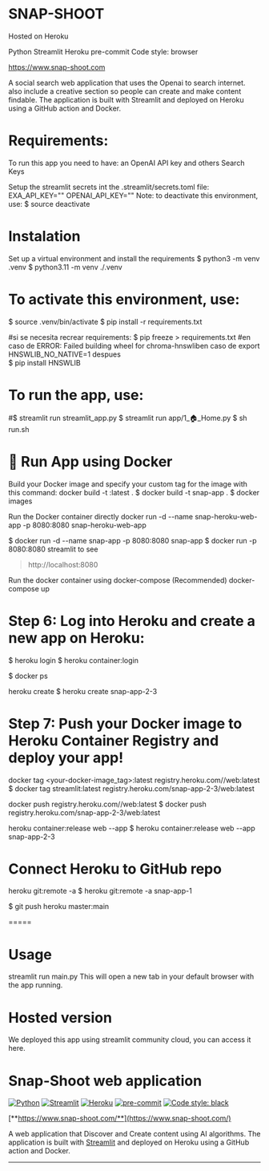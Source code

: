 # SNAP-SHOOT
Hosted on Heroku

Python Streamlit Heroku pre-commit Code style: browser

https://www.snap-shoot.com

A social search web application that uses the Openai to search internet. also include a creative section so people can create and make content findable. The application is built with Streamlit and deployed on Heroku using a GitHub action and Docker.


# Requirements:
To run this app you need to have:
an OpenAI API key and others Search Keys

Setup the streamlit secrets int the .streamlit/secrets.toml file:
EXA_API_KEY=""
OPENAI_API_KEY=""
Note: to deactivate this environment, use:
$ source deactivate



# Instalation
Set up a virtual environment and install the requirements 
$ python3 -m venv .venv
$ python3.11 -m venv ./.venv

# To activate this environment, use: 
$ source .venv/bin/activate
$ pip install -r requirements.txt

#si se necesita recrear requirements:
$ pip freeze > requirements.txt
#en caso de  ERROR: Failed building wheel for chroma-hnswliben caso de export HNSWLIB_NO_NATIVE=1 despues  
$ pip install HNSWLIB 

# To run the app, use: 
 #$ streamlit run streamlit_app.py
 $ streamlit run app/1_🏠_Home.py
 $ sh run.sh

# 🐳 Run App using Docker
Build your Docker image and specify your custom tag for the image with this command:
docker build -t <docker-name>:latest .
$ docker build -t snap-app .
$ docker images

Run the Docker container directly
docker run -d --name snap-heroku-web-app -p 8080:8080 snap-heroku-web-app 

$ docker run -d --name snap-app -p 8080:8080 snap-app 
$ docker run -p 8080:8080 streamlit
to see
> http://localhost:8080

Run the docker container using docker-compose (Recommended)
docker-compose up

# Step 6: Log into Heroku and create a new app on Heroku:

$ heroku login
$ heroku container:login

$ docker ps

heroku create <your-app-name>
$ heroku create snap-app-2-3

# Step 7: Push your Docker image to Heroku Container Registry and deploy your app!

docker tag <your-docker-image_tag>:latest registry.heroku.com/<your-app-name>/web:latest
$ docker tag streamlit:latest registry.heroku.com/snap-app-2-3/web:latest

docker push registry.heroku.com/<your-app-name>/web:latest
$ docker push registry.heroku.com/snap-app-2-3/web:latest

heroku container:release web --app <your-app-name>
$ heroku container:release web --app snap-app-2-3


# Connect Heroku to GitHub repo
heroku git:remote -a <your-app-name>
$ heroku git:remote -a snap-app-1

$ git push heroku master:main

=====

# Usage
streamlit run main.py
This will open a new tab in your default browser with the app running.

# Hosted version
We deployed this app using streamlit community cloud, you can access it here.
##
# Snap-Shoot web application

[![Python](https://img.shields.io/badge/Python-3.8-3776AB.svg?style=flat&logo=python&logoColor=FFDB4D)](https://www.python.org)
[![Streamlit](https://img.shields.io/badge/Streamlit-app-FF4B4B.svg?style=flat)](https://www.streamlit.io)
[![Heroku](https://img.shields.io/badge/Heroku-deployed-430098.svg?style=flat&logo=heroku)](https://www.heroku.com)
[![pre-commit](https://img.shields.io/badge/pre--commit-enabled-brightgreen?logo=pre-commit&logoColor=white)](https://github.com/pre-commit/pre-commit)
[![Code style: black](https://img.shields.io/badge/code%20style-black-000000.svg)](https://github.com/psf/black)

[**https://www.snap-shoot.com/**](https://www.snap-shoot.com/)

A web application that Discover and Create content using AI algorithms.
The application is built with [Streamlit](https://www.streamlit.io) and deployed on Heroku using a GitHub action and Docker.

---
